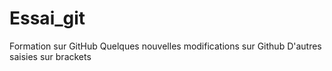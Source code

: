 # Essai_git
Formation sur GitHub
Quelques nouvelles modifications sur Github
D'autres saisies sur brackets
